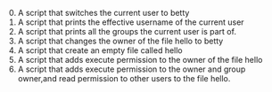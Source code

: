 0) A script that switches the current user to betty
1) A script that prints the effective username of the current user
2) A script that prints all the groups the current user is part of.
3) A script that changes the owner of the file hello to betty
4) A script that create an empty file called hello
5) A script that adds execute permission to the owner of the file hello
6) A script that adds execute permission to the owner and group owner,and read permission to other users to the file hello.
